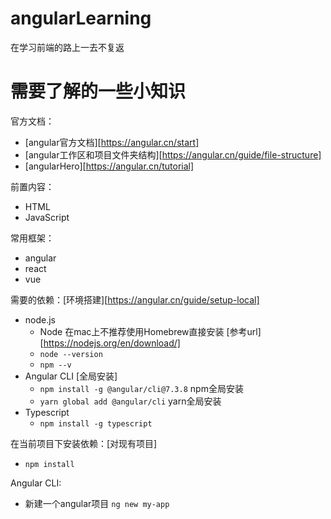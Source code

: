 # angularLearning
在学习前端的路上一去不复返

# 需要了解的一些小知识
官方文档：
* [angular官方文档][https://angular.cn/start]
* [angular工作区和项目文件夹结构][https://angular.cn/guide/file-structure]
* [angularHero][https://angular.cn/tutorial]

前置内容：
* HTML
* JavaScript

常用框架：
* angular
* react
* vue

需要的依赖：[环境搭建][https://angular.cn/guide/setup-local]
* node.js
  * Node 在mac上不推荐使用Homebrew直接安装 [参考url][https://nodejs.org/en/download/]
  * `node --version`
  * `npm --v`
* Angular CLI [全局安装]
  * `npm install -g @angular/cli@7.3.8` npm全局安装
  * `yarn global add @angular/cli` yarn全局安装
* Typescript
  * `npm install -g typescript`

在当前项目下安装依赖：[对现有项目]
* `npm install`

Angular CLI:
* 新建一个angular项目 `ng new my-app`  
